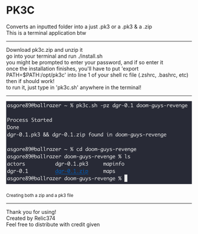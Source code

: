 # PK3C
Converts an inputted folder into a just .pk3 or a .pk3 & a .zip<br>
This is a terminal application btw

<hr>

Download pk3c.zip and unzip it<br>
go into your terminal and run ./install.sh<br>
you might be prompted to enter your password, and if so enter it<br>
once the installation finishes, you'll have to put 'export PATH=$PATH:/opt/pk3c' into line 1 of your shell rc file (.zshrc, .bashrc, etc)<br>
then if should work!<br>
to run it, just type in 'pk3c.sh' anywhere in the terminal!<br>

<hr>

![Image](pk3c.png)
<p><sub>Creating both a zip <bold>and</bold> a pk3 file</sub></p>

<hr>

Thank you for using!<br>
Created by Relic374<br>
Feel free to distribute with credit given<br>
